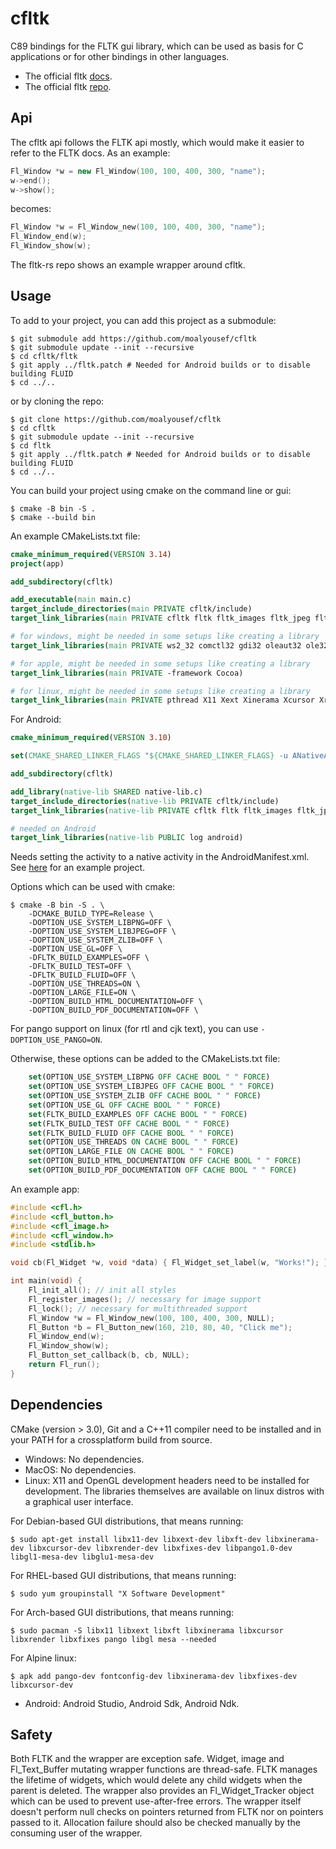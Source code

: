# cfltk

C89 bindings for the FLTK gui library, which can be used as basis for C applications or for other bindings in other languages.
- The official fltk [docs](https://www.fltk.org/doc-1.4/annotated.html).
- The official fltk [repo](https://github.com/fltk/fltk).

## Api

The cfltk api follows the FLTK api mostly, which would make it easier to refer to the FLTK docs. 
As an example:
```c++
Fl_Window *w = new Fl_Window(100, 100, 400, 300, "name");
w->end();
w->show();
```
becomes:
```c
Fl_Window *w = Fl_Window_new(100, 100, 400, 300, "name");
Fl_Window_end(w);
Fl_Window_show(w);
```
The fltk-rs repo shows an example wrapper around cfltk.

## Usage

To add to your project, you can add this project as a submodule:
```
$ git submodule add https://github.com/moalyousef/cfltk
$ git submodule update --init --recursive
$ cd cfltk/fltk
$ git apply ../fltk.patch # Needed for Android builds or to disable building FLUID
$ cd ../..
```
or by cloning the repo:
```
$ git clone https://github.com/moalyousef/cfltk
$ cd cfltk
$ git submodule update --init --recursive
$ cd fltk
$ git apply ../fltk.patch # Needed for Android builds or to disable building FLUID
$ cd ../..
```

You can build your project using cmake on the command line or gui:
```
$ cmake -B bin -S .
$ cmake --build bin
```

An example CMakeLists.txt file:
```cmake
cmake_minimum_required(VERSION 3.14)
project(app)

add_subdirectory(cfltk)

add_executable(main main.c)
target_include_directories(main PRIVATE cfltk/include)
target_link_libraries(main PRIVATE cfltk fltk fltk_images fltk_jpeg fltk_z fltk_png) # as needed

# for windows, might be needed in some setups like creating a library
target_link_libraries(main PRIVATE ws2_32 comctl32 gdi32 oleaut32 ole32 uuid shell32 advapi32 comdlg32 winspool user32 kernel32 odbc32)

# for apple, might be needed in some setups like creating a library
target_link_libraries(main PRIVATE -framework Cocoa)

# for linux, might be needed in some setups like creating a library
target_link_libraries(main PRIVATE pthread X11 Xext Xinerama Xcursor Xrender Xfixes Xft fontconfig pango-1.0 pangoxft-1.0 gobject-2.0 cairo pangocairo-1.0)
```

For Android:
```cmake
cmake_minimum_required(VERSION 3.10)

set(CMAKE_SHARED_LINKER_FLAGS "${CMAKE_SHARED_LINKER_FLAGS} -u ANativeActivity_onCreate")

add_subdirectory(cfltk)

add_library(native-lib SHARED native-lib.c)
target_include_directories(native-lib PRIVATE cfltk/include)
target_link_libraries(native-lib PRIVATE cfltk fltk fltk_images fltk_jpeg fltk_z fltk_png)

# needed on Android
target_link_libraries(native-lib PUBLIC log android)
```
Needs setting the activity to a native activity in the AndroidManifest.xml. See [here](https://github.com/MoAlyousef/cfltk-android) for an example project.

Options which can be used with cmake:
```
$ cmake -B bin -S . \
    -DCMAKE_BUILD_TYPE=Release \
    -DOPTION_USE_SYSTEM_LIBPNG=OFF \
    -DOPTION_USE_SYSTEM_LIBJPEG=OFF \
    -DOPTION_USE_SYSTEM_ZLIB=OFF \
    -DOPTION_USE_GL=OFF \
    -DFLTK_BUILD_EXAMPLES=OFF \
    -DFLTK_BUILD_TEST=OFF \
    -DFLTK_BUILD_FLUID=OFF \
    -DOPTION_USE_THREADS=ON \
    -DOPTION_LARGE_FILE=ON \
    -DOPTION_BUILD_HTML_DOCUMENTATION=OFF \
    -DOPTION_BUILD_PDF_DOCUMENTATION=OFF \
```
For pango support on linux (for rtl and cjk text), you can use `-DOPTION_USE_PANGO=ON`.

Otherwise, these options can be added to the CMakeLists.txt file:
```cmake
    set(OPTION_USE_SYSTEM_LIBPNG OFF CACHE BOOL " " FORCE)
    set(OPTION_USE_SYSTEM_LIBJPEG OFF CACHE BOOL " " FORCE)
    set(OPTION_USE_SYSTEM_ZLIB OFF CACHE BOOL " " FORCE)
    set(OPTION_USE_GL OFF CACHE BOOL " " FORCE)
    set(FLTK_BUILD_EXAMPLES OFF CACHE BOOL " " FORCE)
    set(FLTK_BUILD_TEST OFF CACHE BOOL " " FORCE)
    set(FLTK_BUILD_FLUID OFF CACHE BOOL " " FORCE)
    set(OPTION_USE_THREADS ON CACHE BOOL " " FORCE)
    set(OPTION_LARGE_FILE ON CACHE BOOL " " FORCE)
    set(OPTION_BUILD_HTML_DOCUMENTATION OFF CACHE BOOL " " FORCE)
    set(OPTION_BUILD_PDF_DOCUMENTATION OFF CACHE BOOL " " FORCE)
```

An example app:
```c
#include <cfl.h>
#include <cfl_button.h>
#include <cfl_image.h>
#include <cfl_window.h>
#include <stdlib.h>

void cb(Fl_Widget *w, void *data) { Fl_Widget_set_label(w, "Works!"); }

int main(void) {
    Fl_init_all(); // init all styles
    Fl_register_images(); // necessary for image support
    Fl_lock(); // necessary for multithreaded support
    Fl_Window *w = Fl_Window_new(100, 100, 400, 300, NULL);
    Fl_Button *b = Fl_Button_new(160, 210, 80, 40, "Click me");
    Fl_Window_end(w);
    Fl_Window_show(w);
    Fl_Button_set_callback(b, cb, NULL);
    return Fl_run();
}
```

## Dependencies

CMake (version > 3.0), Git and a C++11 compiler need to be installed and in your PATH for a crossplatform build from source.

- Windows: No dependencies.
- MacOS: No dependencies.
- Linux: X11 and OpenGL development headers need to be installed for development. The libraries themselves are available on linux distros with a graphical user interface.

For Debian-based GUI distributions, that means running:
```
$ sudo apt-get install libx11-dev libxext-dev libxft-dev libxinerama-dev libxcursor-dev libxrender-dev libxfixes-dev libpango1.0-dev libgl1-mesa-dev libglu1-mesa-dev
```
For RHEL-based GUI distributions, that means running:
```
$ sudo yum groupinstall "X Software Development" 
```
For Arch-based GUI distributions, that means running:
```
$ sudo pacman -S libx11 libxext libxft libxinerama libxcursor libxrender libxfixes pango libgl mesa --needed
```
For Alpine linux:
```
$ apk add pango-dev fontconfig-dev libxinerama-dev libxfixes-dev libxcursor-dev
```
- Android: Android Studio, Android Sdk, Android Ndk.

## Safety

Both FLTK and the wrapper are exception safe. Widget, image and Fl_Text_Buffer mutating wrapper functions are thread-safe. FLTK manages the lifetime of widgets, which would delete any child widgets when the parent is deleted. The wrapper also provides an Fl_Widget_Tracker object which can be used to prevent use-after-free errors. 
The wrapper itself doesn't perform null checks on pointers returned from FLTK nor on pointers passed to it. Allocation failure should also be checked manually by the consuming user of the wrapper.  
